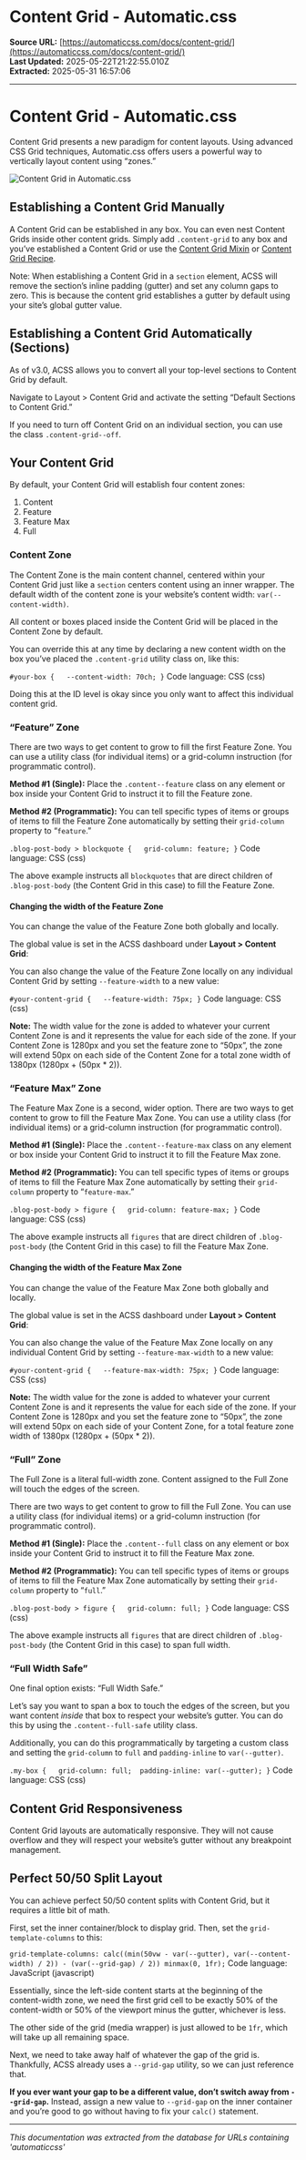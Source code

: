 # Content Grid - Automatic.css

**Source URL:** [https://automaticcss.com/docs/content-grid/](https://automaticcss.com/docs/content-grid/)  
**Last Updated:** 2025-05-22T21:22:55.010Z  
**Extracted:** 2025-05-31 16:57:06

---

# Content Grid - Automatic.css

Content Grid presents a new paradigm for content layouts. Using advanced CSS Grid techniques, Automatic.css offers users a powerful way to vertically layout content using “zones.”

![Content Grid in Automatic.css](https://automaticcss.com/wp-content/uploads/Content-Grid-1024x941.jpg)

## Establishing a Content Grid Manually

A Content Grid can be established in any box. You can even nest Content Grids inside other content grids. Simply add `.content-grid` to any box and you’ve established a Content Grid or use the [Content Grid Mixin](https://automaticcss.com/docs/content-grid-mixin/) or [Content Grid Recipe](https://automaticcss.com/docs/content-grid-recipe/).

Note: When establishing a Content Grid in a `section` element, ACSS will remove the section’s inline padding (gutter) and set any column gaps to zero. This is because the content grid establishes a gutter by default using your site’s global gutter value.

## Establishing a Content Grid Automatically (Sections)

As of v3.0, ACSS allows you to convert all your top-level sections to Content Grid by default.

Navigate to Layout > Content Grid and activate the setting “Default Sections to Content Grid.”

If you need to turn off Content Grid on an individual section, you can use the class `.content-grid--off`.

## Your Content Grid

By default, your Content Grid will establish four content zones:

1.  Content
2.  Feature
3.  Feature Max
4.  Full

### Content Zone

The Content Zone is the main content channel, centered within your Content Grid just like a `section` centers content using an inner wrapper. The default width of the content zone is your website’s content width: `var(--content-width)`.

All content or boxes placed inside the Content Grid will be placed in the Content Zone by default.

You can override this at any time by declaring a new content width on the box you’ve placed the `.content-grid` utility class on, like this:

`#your-box {   --content-width: 70ch; }`
Code language: CSS (css)

Doing this at the ID level is okay since you only want to affect this individual content grid.

### “Feature” Zone

There are two ways to get content to grow to fill the first Feature Zone. You can use a utility class (for individual items) or a grid-column instruction (for programmatic control).

**Method #1 (Single):** Place the `.content--feature` class on any element or box inside your Content Grid to instruct it to fill the Feature zone.

**Method #2 (Programmatic):** You can tell specific types of items or groups of items to fill the Feature Zone automatically by setting their `grid-column` property to “`feature`.”

`.blog-post-body > blockquote {   grid-column: feature; }`
Code language: CSS (css)

The above example instructs all `blockquotes` that are direct children of `.blog-post-body` (the Content Grid in this case) to fill the Feature Zone.

#### Changing the width of the Feature Zone

You can change the value of the Feature Zone both globally and locally.

The global value is set in the ACSS dashboard under **Layout > Content Grid**:

You can also change the value of the Feature Zone locally on any individual Content Grid by setting `--feature-width` to a new value:

`#your-content-grid {   --feature-width: 75px; }`
Code language: CSS (css)

**Note:** The width value for the zone is added to whatever your current Content Zone is and it represents the value for each side of the zone. If your Content Zone is 1280px and you set the feature zone to “50px”, the zone will extend 50px on each side of the Content Zone for a total zone width of 1380px (1280px + (50px \* 2)).

### “Feature Max” Zone

The Feature Max Zone is a second, wider option. There are two ways to get content to grow to fill the Feature Max Zone. You can use a utility class (for individual items) or a grid-column instruction (for programmatic control).

**Method #1 (Single):** Place the `.content--feature-max` class on any element or box inside your Content Grid to instruct it to fill the Feature Max zone.

**Method #2 (Programmatic):** You can tell specific types of items or groups of items to fill the Feature Max Zone automatically by setting their `grid-column` property to “`feature-max`.”

`.blog-post-body > figure {   grid-column: feature-max; }`
Code language: CSS (css)

The above example instructs all `figures` that are direct children of `.blog-post-body` (the Content Grid in this case) to fill the Feature Max Zone.

#### Changing the width of the Feature Max Zone

You can change the value of the Feature Max Zone both globally and locally.

The global value is set in the ACSS dashboard under **Layout > Content Grid**:

You can also change the value of the Feature Max Zone locally on any individual Content Grid by setting `--feature-max-width` to a new value:

`#your-content-grid {   --feature-max-width: 75px; }`
Code language: CSS (css)

**Note:** The width value for the zone is added to whatever your current Content Zone is and it represents the value for each side of the zone. If your Content Zone is 1280px and you set the feature zone to “50px”, the zone will extend 50px on each side of your Content Zone, for a total feature zone width of 1380px (1280px + (50px \* 2)).

### “Full” Zone

The Full Zone is a literal full-width zone. Content assigned to the Full Zone will touch the edges of the screen.

There are two ways to get content to grow to fill the Full Zone. You can use a utility class (for individual items) or a grid-column instruction (for programmatic control).

**Method #1 (Single):** Place the `.content--full` class on any element or box inside your Content Grid to instruct it to fill the Feature Max zone.

**Method #2 (Programmatic):** You can tell specific types of items or groups of items to fill the Feature Max Zone automatically by setting their `grid-column` property to “`full`.”

`.blog-post-body > figure {   grid-column: full; }`
Code language: CSS (css)

The above example instructs all `figures` that are direct children of `.blog-post-body` (the Content Grid in this case) to span full width.

### “Full Width Safe”

One final option exists: “Full Width Safe.”

Let’s say you want to span a box to touch the edges of the screen, but you want content _inside_ that box to respect your website’s gutter. You can do this by using the `.content--full-safe` utility class.

Additionally, you can do this programmatically by targeting a custom class and setting the `grid-column` to `full` and `padding-inline` to `var(--gutter)`.

`.my-box {   grid-column: full;  padding-inline: var(--gutter); }`
Code language: CSS (css)

## Content Grid Responsiveness

Content Grid layouts are automatically responsive. They will not cause overflow and they will respect your website’s gutter without any breakpoint management.

## Perfect 50/50 Split Layout

You can achieve perfect 50/50 content splits with Content Grid, but it requires a little bit of math.

First, set the inner container/block to display grid. Then, set the `grid-template-columns` to this:

`grid-template-columns: calc((min(50vw - var(--gutter), var(--content-width) / 2)) - (var(--grid-gap) / 2)) minmax(0, 1fr);`
Code language: JavaScript (javascript)

Essentially, since the left-side content starts at the beginning of the content-width zone, we need the first grid cell to be exactly 50% of the content-width or 50% of the viewport minus the gutter, whichever is less.

The other side of the grid (media wrapper) is just allowed to be `1fr`, which will take up all remaining space.

Next, we need to take away half of whatever the gap of the grid is. Thankfully, ACSS already uses a `--grid-gap` utility, so we can just reference that.

**If you ever want your gap to be a different value, don’t switch away from `--grid-gap`.** Instead, assign a new value to `--grid-gap` on the inner container and you’re good to go without having to fix your `calc()` statement.

---

*This documentation was extracted from the database for URLs containing 'automaticcss'*
